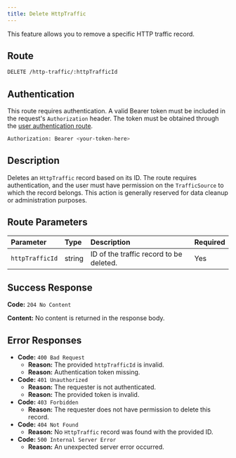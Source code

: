 ```yaml
---
title: Delete HttpTraffic
---
```


This feature allows you to remove a specific HTTP traffic record.

## Route

```bash
DELETE /http-traffic/:httpTrafficId
```

## Authentication

This route requires authentication. A valid Bearer token must be included in the request's `Authorization` header. The token must be obtained through the [user authentication route](/api/user/authuser/).

```bash
Authorization: Bearer <your-token-here>
```

## Description

Deletes an `HttpTraffic` record based on its ID. The route requires authentication, and the user must have permission on the `TrafficSource` to which the record belongs. This action is generally reserved for data cleanup or administration purposes.

## Route Parameters

| Parameter       | Type   | Description                             | Required |
| :-------------- | :----- | :-------------------------------------- | :------- |
| `httpTrafficId` | string | ID of the traffic record to be deleted. | Yes      |

## Success Response

**Code:** `204 No Content`

**Content:** No content is returned in the response body.

## Error Responses

- **Code:** `400 Bad Request`
  - **Reason:** The provided `httpTrafficId` is invalid.
  - **Reason:** Authentication token missing.
- **Code:** `401 Unauthorized`
  - **Reason:** The requester is not authenticated.
  - **Reason:** The provided token is invalid.
- **Code:** `403 Forbidden`
  - **Reason:** The requester does not have permission to delete this record.
- **Code:** `404 Not Found`
  - **Reason:** No `HttpTraffic` record was found with the provided ID.
- **Code:** `500 Internal Server Error`
  - **Reason:** An unexpected server error occurred.
